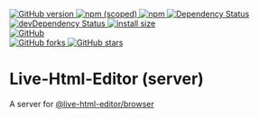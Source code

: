 <p dir="auto">
	<a href="https://github.com/live-html-editor/server">
			<img src="https://badge.fury.io/gh/live-html-editor%2Fserver.svg" alt="GitHub version">
	</a>
	<a href="https://npmjs.com/package/@live-html-editor/server">
		<img alt="npm (scoped)" src="https://img.shields.io/npm/v/@live-html-editor/server.svg">
	</a>
	<a href="https://npmjs.com/package/@live-html-editor/server">
		<img alt="npm" src="https://img.shields.io/npm/dt/@live-html-editor/server.svg">
	</a>
	<a href="https://david-dm.org/live-html-editor/server">
		<img src="https://david-dm.org/live-html-editor/server.svg" alt="Dependency Status">
	</a>
	<a href="https://david-dm.org/live-html-editor/server?type=dev">
		<img src="https://david-dm.org/live-html-editor/server/dev-status.svg" alt="devDependency Status">
	</a>
	<a href="https://packagephobia.now.sh/result?p=@live-html-editor/server">
		<img src="https://packagephobia.now.sh/badge?p=@live-html-editor/server" alt="install size">
	</a>
	<br>
	<a href="https://github.com/live-html-editor/server/blob/master/LICENSE">
		<img alt="GitHub" src="https://img.shields.io/github/license/live-html-editor/server.svg">
	</a>
	<br>
	<a href="https://github.com/live-html-editor/server/fork">
		<img src="https://img.shields.io/github/forks/live-html-editor/server.svg?style=social" alt="GitHub forks">
	</a>
	<a href="https://github.com/live-html-editor/server">
		<img src="https://img.shields.io/github/stars/live-html-editor/server.svg?style=social" alt="GitHub stars">
	</a>
</p>

<h1 dir="auto">
	Live-Html-Editor (server)
</h1>

<p dir="auto">
	A server for <a href="https://npmjs.com/package/@live-html-editor/browser">@live-html-editor/browser</a>
</p>
